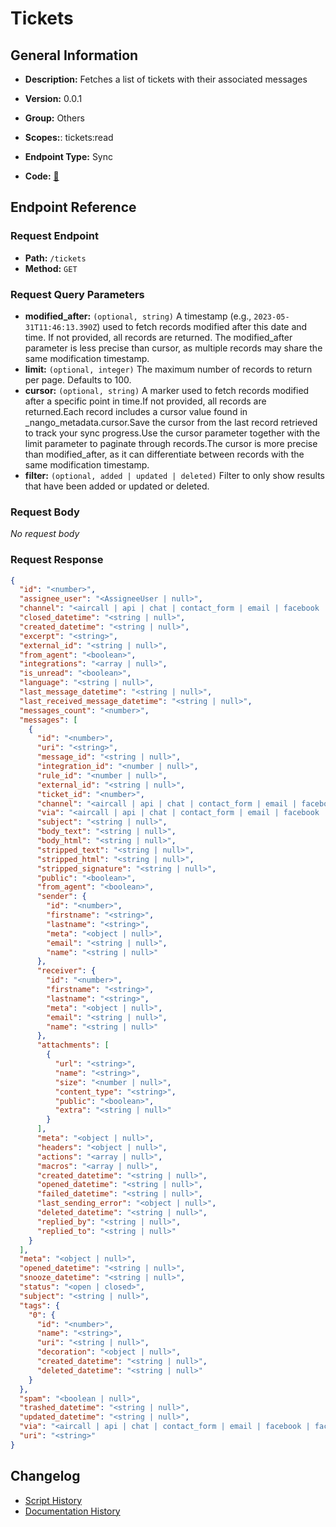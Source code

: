 # Tickets

## General Information

- **Description:** Fetches a list of tickets with their associated messages

- **Version:** 0.0.1
- **Group:** Others
- **Scopes:**: tickets:read
- **Endpoint Type:** Sync
- **Code:** [🔗](https://github.com/NangoHQ/integration-templates/tree/main/integrations/gorgias/syncs/tickets.ts)


## Endpoint Reference

### Request Endpoint

- **Path:** `/tickets`
- **Method:** `GET`

### Request Query Parameters

- **modified_after:** `(optional, string)` A timestamp (e.g., `2023-05-31T11:46:13.390Z`) used to fetch records modified after this date and time. If not provided, all records are returned. The modified_after parameter is less precise than cursor, as multiple records may share the same modification timestamp.
- **limit:** `(optional, integer)` The maximum number of records to return per page. Defaults to 100.
- **cursor:** `(optional, string)` A marker used to fetch records modified after a specific point in time.If not provided, all records are returned.Each record includes a cursor value found in _nango_metadata.cursor.Save the cursor from the last record retrieved to track your sync progress.Use the cursor parameter together with the limit parameter to paginate through records.The cursor is more precise than modified_after, as it can differentiate between records with the same modification timestamp.
- **filter:** `(optional, added | updated | deleted)` Filter to only show results that have been added or updated or deleted.

### Request Body

_No request body_

### Request Response

```json
{
  "id": "<number>",
  "assignee_user": "<AssigneeUser | null>",
  "channel": "<aircall | api | chat | contact_form | email | facebook | facebook-mention | facebook-messenger | facebook-recommendations | help-center | instagram-ad-comment | instagram-comment | instagram-direct-message | instagram-mention | internal-note | phone | sms | twitter | twitter-direct-message | whatsapp | yotpo-review>",
  "closed_datetime": "<string | null>",
  "created_datetime": "<string | null>",
  "excerpt": "<string>",
  "external_id": "<string | null>",
  "from_agent": "<boolean>",
  "integrations": "<array | null>",
  "is_unread": "<boolean>",
  "language": "<string | null>",
  "last_message_datetime": "<string | null>",
  "last_received_message_datetime": "<string | null>",
  "messages_count": "<number>",
  "messages": [
    {
      "id": "<number>",
      "uri": "<string>",
      "message_id": "<string | null>",
      "integration_id": "<number | null>",
      "rule_id": "<number | null>",
      "external_id": "<string | null>",
      "ticket_id": "<number>",
      "channel": "<aircall | api | chat | contact_form | email | facebook | facebook-mention | facebook-messenger | facebook-recommendations | help-center | instagram-ad-comment | instagram-comment | instagram-direct-message | instagram-mention | internal-note | phone | sms | twitter | twitter-direct-message | whatsapp | yotpo-review>",
      "via": "<aircall | api | chat | contact_form | email | facebook | facebook-mention | facebook-messenger | facebook-recommendations | form | gorgias_chat | help-center | helpdesk | instagram | instagram-ad-comment | instagram-comment | instagram-direct-message | instagram-mention | internal-note | offline_capture | phone | rule | self_service | shopify | sms | twilio | twitter | twitter-direct-message | whatsapp | yotpo | yotpo-review | zendesk>",
      "subject": "<string | null>",
      "body_text": "<string | null>",
      "body_html": "<string | null>",
      "stripped_text": "<string | null>",
      "stripped_html": "<string | null>",
      "stripped_signature": "<string | null>",
      "public": "<boolean>",
      "from_agent": "<boolean>",
      "sender": {
        "id": "<number>",
        "firstname": "<string>",
        "lastname": "<string>",
        "meta": "<object | null>",
        "email": "<string | null>",
        "name": "<string | null>"
      },
      "receiver": {
        "id": "<number>",
        "firstname": "<string>",
        "lastname": "<string>",
        "meta": "<object | null>",
        "email": "<string | null>",
        "name": "<string | null>"
      },
      "attachments": [
        {
          "url": "<string>",
          "name": "<string>",
          "size": "<number | null>",
          "content_type": "<string>",
          "public": "<boolean>",
          "extra": "<string | null>"
        }
      ],
      "meta": "<object | null>",
      "headers": "<object | null>",
      "actions": "<array | null>",
      "macros": "<array | null>",
      "created_datetime": "<string | null>",
      "opened_datetime": "<string | null>",
      "failed_datetime": "<string | null>",
      "last_sending_error": "<object | null>",
      "deleted_datetime": "<string | null>",
      "replied_by": "<string | null>",
      "replied_to": "<string | null>"
    }
  ],
  "meta": "<object | null>",
  "opened_datetime": "<string | null>",
  "snooze_datetime": "<string | null>",
  "status": "<open | closed>",
  "subject": "<string | null>",
  "tags": {
    "0": {
      "id": "<number>",
      "name": "<string>",
      "uri": "<string | null>",
      "decoration": "<object | null>",
      "created_datetime": "<string | null>",
      "deleted_datetime": "<string | null>"
    }
  },
  "spam": "<boolean | null>",
  "trashed_datetime": "<string | null>",
  "updated_datetime": "<string | null>",
  "via": "<aircall | api | chat | contact_form | email | facebook | facebook-mention | facebook-messenger | facebook-recommendations | form | gorgias_chat | help-center | helpdesk | instagram | instagram-ad-comment | instagram-comment | instagram-direct-message | instagram-mention | internal-note | offline_capture | phone | rule | self_service | shopify | sms | twilio | twitter | twitter-direct-message | whatsapp | yotpo | yotpo-review | zendesk>",
  "uri": "<string>"
}
```

## Changelog

- [Script History](https://github.com/NangoHQ/integration-templates/commits/main/integrations/gorgias/syncs/tickets.ts)
- [Documentation History](https://github.com/NangoHQ/integration-templates/commits/main/integrations/gorgias/syncs/tickets.md)

<!-- END  GENERATED CONTENT -->

